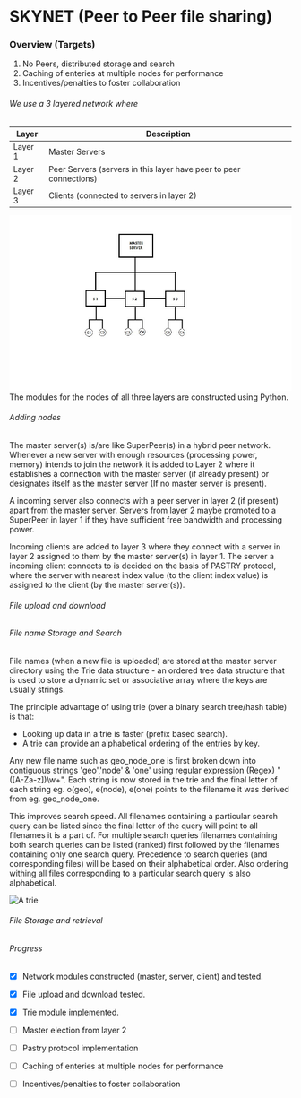 # SKYNET (Peer to Peer file sharing)
### Overview (Targets)
1. No Peers, distributed storage and search
2. Caching of enteries at multiple nodes for performance
3. Incentives/penalties to foster collaboration 

###### We use a 3 layered network where

Layer | Description
------------ | -------------
Layer 1 | Master Servers
Layer 2 | Peer Servers (servers in this layer have peer to peer connections)
Layer 3 | Clients (connected to servers in layer 2)

![Network Structure](https://github.com/Pratyush380/skynet/blob/master/project_network.jpg)
The modules for the nodes of all three layers are constructed using Python. 

###### Adding nodes

The master server(s) is/are like SuperPeer(s) in a hybrid peer network. Whenever a new server with enough resources (processing power, memory) intends to join the network it is added to Layer 2 where it establishes a connection with the master server (if already present) or designates itself as the master server (If no master server is present).

A incoming server also connects with a peer server in layer 2 (if present) apart from the master server. Servers from layer 2 maybe promoted to a SuperPeer in layer 1 if they have sufficient free bandwidth and processing power.

Incoming clients are added to layer 3 where they connect with a server in layer 2 assigned to them by the master server(s) in layer 1. The server a incoming client connects to is decided on the basis of PASTRY protocol, where the server with nearest index value (to the client index value) is assigned to the client (by the master server(s)).

###### File upload and download

###### File name Storage and Search

File names (when a new file is uploaded) are stored at the master server directory using the Trie data structure - an ordered tree data structure that is used to store a dynamic set or associative array where the keys are usually strings. 

The principle advantage of using trie (over a binary search tree/hash table) is that:

* Looking up data in a trie is faster (prefix based search).
* A trie can provide an alphabetical ordering of the entries by key.

Any new file name such as geo_node_one is first broken down into contiguous strings 'geo','node' & 'one' using regular expression (Regex) "([A-Za-z])\w+". Each string is now stored in the trie and the final letter of each string eg. o(geo), e(node), e(one) points to the filename it was derived from eg. geo_node_one. 

This improves search speed. All filenames containing a particular search query can be listed since the final letter of the query will point to all filenames it is a part of. For multiple search queries filenames containing both search queries can be listed (ranked) first followed by the filenames containing only one search query. Precedence to search queries (and corresponding files) will be based on their alphabetical order. Also ordering withing all files corresponding to a particular search query is also alphabetical.  

![A trie](https://upload.wikimedia.org/wikipedia/commons/thumb/b/be/Trie_example.svg/250px-Trie_example.svg.png)

###### File Storage and retrieval


###### Progress

- [x] Network modules constructed (master, server, client) and tested.
- [x] File upload and download tested.
- [x] Trie module implemented. 
- [ ] Master election from layer 2
- [ ] Pastry protocol implementation
- [ ] Caching of enteries at multiple nodes for performance
- [ ] Incentives/penalties to foster collaboration 

